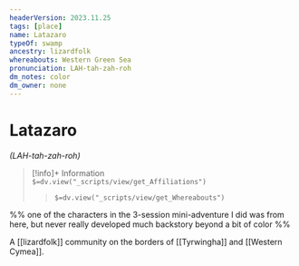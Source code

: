 ```yaml
---
headerVersion: 2023.11.25
tags: [place]
name: Latazaro
typeOf: swamp
ancestry: lizardfolk
whereabouts: Western Green Sea
pronunciation: LAH-tah-zah-roh
dm_notes: color
dm_owner: none
---
```

# Latazaro
*(LAH-tah-zah-roh)*
>[!info]+ Information  
> `$=dv.view("_scripts/view/get_Affiliations")`  
>> `$=dv.view("_scripts/view/get_Whereabouts")`

%% one of the characters in the 3-session mini-adventure I did was from here, but never really developed much backstory beyond a bit of color %%

A [[lizardfolk]] community on the borders of [[Tyrwingha]] and [[Western Cymea]]. 